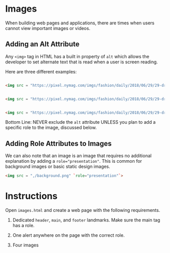 # Images

When building web pages and applications, there are times when users cannot view important images or videos.

## Adding an Alt Attribute

Any `<img>` tag in HTML has a built in property of `alt` which allows the developer to set alternate text that is read when a user is screen reading.



Here are three different examples:

```HTML

<img src = "https://pixel.nymag.com/imgs/fashion/daily/2018/06/29/29-drake.w700.h700.jpg">

```

```HTML

<img src = "https://pixel.nymag.com/imgs/fashion/daily/2018/06/29/29-drake.w700.h700.jpg" alt="Rapper Drake looking sad">

```

```HTML

<img src = "https://pixel.nymag.com/imgs/fashion/daily/2018/06/29/29-drake.w700.h700.jpg" alt="">

```


Bottom Line: NEVER exclude the `alt` attribute UNLESS you plan to add a specific role to the image, discussed below.

## Adding Role Attributes to Images

We can also note that an image is an image that requires no additional explanation by adding a `role="presentation"`. This is common for background images or basic static design images.

```HTML
<img src = ",/background.png" `role="presentation"`>

```
# Instructions

Open `images.html` and create a web page with the following requirements.

1. Dedicated `header`, `main`, and `footer` landmarks. Make sure the main tag has a role.

2. One alert anywhere on the page with the correct role.

3. Four images